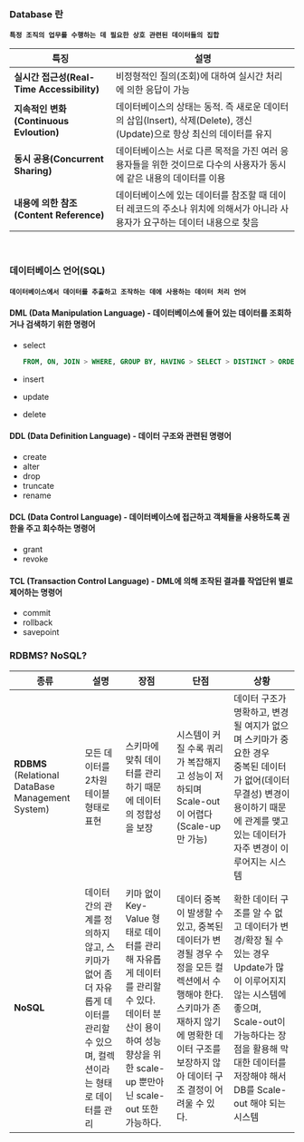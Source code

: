### Database 란

**`특정 조직의 업무를 수행하는 데 필요한 상호 관련된 데이터들의 집합`**

| 특징                                       | 설명                                                         |
| --------------------------------------- | ------------------------------------------------------------ |
| **실시간 접근성(Real-Time Accessibility)** | 비정형적인 질의(조회)에 대하여 실시간 처리에 의한 응답이 가능 |
| **지속적인 변화(Continuous Evloution)** | 데이터베이스의 상태는 동적. 즉 새로운 데이터의 삽입(Insert), 삭제(Delete), 갱신(Update)으로 항상 최신의 데이터를 유지 |
| **동시 공용(Concurrent Sharing)**       | 데이터베이스는 서로 다른 목적을 가진 여러 응용자들을 위한 것이므로 다수의 사용자가 동시에 같은 내용의 데이터를 이용 |
| **내용에 의한 참조(Content Reference)** | 데이터베이스에 있는 데이터를 참조할 때 데이터 레코드의 주소나 위치에 의해서가 아니라 사용자가 요구하는 데이터 내용으로 찾음 |

​                                                                                                                                                                                                                                                                                                                                                                                                                                                                                                                                                                                                                                                                                                                                                                                          

### 데이터베이스 언어(SQL)

**`데이터베이스에서 데이터를 추출하고 조작하는 데에 사용하는 데이터 처리 언어`**

#### DML (Data Manipulation Language) - 데이터베이스에 들어 있는 데이터를 조회하거나 검색하기 위한 명령어

- select

  ```sql
  FROM, ON, JOIN > WHERE, GROUP BY, HAVING > SELECT > DISTINCT > ORDER BY > LIMIT   //실행 순서
  ```

- insert

- update

- delete

#### DDL (Data Definition Language) - 데이터 구조와 관련된 명령어

- create
- alter
- drop
- truncate
- rename

#### DCL (Data Control Language) - 데이터베이스에 접근하고 객체들을 사용하도록 권한을 주고 회수하는 명령어

- grant
- revoke

#### TCL (Transaction Control Language) - DML에 의해 조작된 결과를 작업단위 별로 제어하는 명령어

- commit
- rollback
- savepoint





### RDBMS?  NoSQL?

| 종류                                                   | 설명                                                         | 장점                                                         | 단점                                                         | 상황                                                         |
| ------------------------------------------------------ | ------------------------------------------------------------ | ------------------------------------------------------------ | ------------------------------------------------------------ | ------------------------------------------------------------ |
| **RDBMS**<br />(Relational DataBase Management System) | 모든 데이터를 2차원 테이블 형태로 표현                       | 스키마에 맞춰 데이터를 관리하기 때문에 데이터의 정합성을 보장 | 시스템이 커질 수록 쿼리가 복잡해지고 성능이 저하되며 Scale-out이 어렵다(Scale-up만 가능) | 데이터 구조가 명확하고, 변경 될 여지가 없으며 스키마가 중요한 경우<br /> 중복된 데이터가 없어(데이터 무결성) 변경이 용이하기 때문에 관계를 맺고 있는 데이터가 자주 변경이 이루어지는 시스템 |
| **NoSQL**                                              | 데이터간의 관계를 정의하지 않고, 스키마가 없어 좀 더 자유롭게 데이터를 관리할 수 있으며, 컬렉션이라는 형태로 데이터를 관리 | 키마 없이 Key-Value 형태로 데이터를 관리해 자유롭게 데이터를 관리할 수 있다. <br />데이터 분산이 용이하여 성능 향상을 위한 scale-up 뿐만아닌 scale-out 또한 가능하다. | 데이터 중복이 발생할 수 있고, 중복된 데이터가 변경될 경우 수정을 모든 컬렉션에서 수행해야 한다. <br />스키마가 존재하지 않기에 명확한 데이터 구조를 보장하지 않아 데이터 구조 결정이 어려울 수 있다. | 확한 데이터 구조를 알 수 없고 데이터가 변경/확장 될 수 있는 경우<br />Update가 많이 이루어지지 않는 시스템에 좋으며, Scale-out이 가능하다는 장점을 활용해 막대한 데이터를 저장해야 해서 DB를 Scale-out 해야 되는 시스템 |

